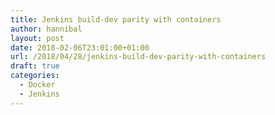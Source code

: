 ```yaml
---
title: Jenkins build-dev parity with containers
author: hannibal
layout: post
date: 2018-02-06T23:01:00+01:00
url: /2018/04/28/jenkins-build-dev-parity-with-containers
draft: true
categories:
  - Docker
  - Jenkins
---
```



